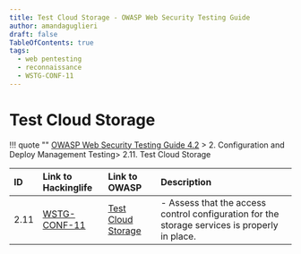 ```yaml
---
title: Test Cloud Storage - OWASP Web Security Testing Guide 
author: amandaguglieri
draft: false
TableOfContents: true
tags:
  - web pentesting
  - reconnaissance
  - WSTG-CONF-11
---
```




# Test Cloud Storage

!!! quote ""
	[OWASP Web Security Testing Guide 4.2](index.md) > 2. Configuration and Deploy Management Testing> 2.11. Test Cloud Storage

|ID|Link to Hackinglife|Link to OWASP|Description|
|:---|:---|:---|:---|
|2.11|[WSTG-CONF-11](WSTG-CONF-11.md)|[Test Cloud Storage](https://owasp.org/www-project-web-security-testing-guide/latest/4-Web_Application_Security_Testing/02-Configuration_and_Deployment_Management_Testing/11-Test_Cloud_Storage)|- Assess that the access control configuration for the storage services is properly in place.|

